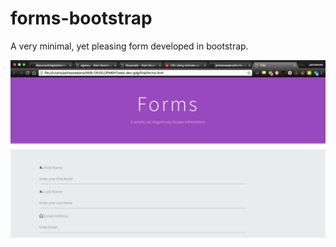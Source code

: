 # forms-bootstrap
A very minimal, yet pleasing form developed in bootstrap.


![screenshot-1](https://raw.githubusercontent.com/jashasweejena/forms-bootstrap/master/assets/screenshots/Screenshot-1.png)
